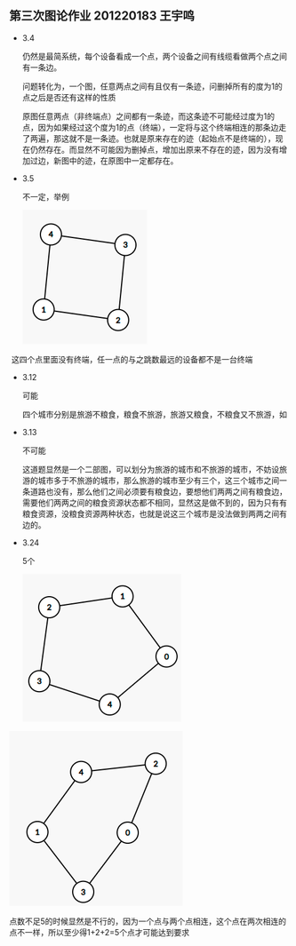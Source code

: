 ## 第三次图论作业  201220183 王宇鸣

- 3.4 

  仍然是最简系统，每个设备看成一个点，两个设备之间有线缆看做两个点之间有一条边。

  问题转化为，一个图，任意两点之间有且仅有一条迹，问删掉所有的度为1的点之后是否还有这样的性质

  原图任意两点（非终端点）之间都有一条迹，而这条迹不可能经过度为1的点，因为如果经过这个度为1的点（终端），一定将与这个终端相连的那条边走了两遍，那这就不是一条迹。也就是原来存在的迹（起始点不是终端的），现在仍然存在。而显然不可能因为删掉点，增加出原来不存在的迹，因为没有增加过边，新图中的迹，在原图中一定都存在。

- 3.5

  不一定，举例

  ![image-20220307213524890](hw3.assets/image-20220307213524890.png)

​		这四个点里面没有终端，任一点的与之跳数最远的设备都不是一台终端

- 3.12

  可能

  四个城市分别是旅游不粮食，粮食不旅游，旅游又粮食，不粮食又不旅游，如

  

- 3.13

  不可能

  这道题显然是一个二部图，可以划分为旅游的城市和不旅游的城市，不妨设旅游的城市多于不旅游的城市，那么旅游的城市至少有三个，这三个城市之间一条道路也没有，那么他们之间必须要有粮食边，要想他们两两之间有粮食边，需要他们两两之间的粮食资源状态都不相同，显然这是做不到的，因为只有有粮食资源，没粮食资源两种状态，也就是说这三个城市是没法做到两两之间有边的。

- 3.24

  5个

  ![image-20220307222930215](hw3.assets/image-20220307222930215.png)

![image-20220307223034557](hw3.assets/image-20220307223034557.png)

点数不足5的时候显然是不行的，因为一个点与两个点相连，这个点在两次相连的点不一样，所以至少得1+2+2=5个点才可能达到要求